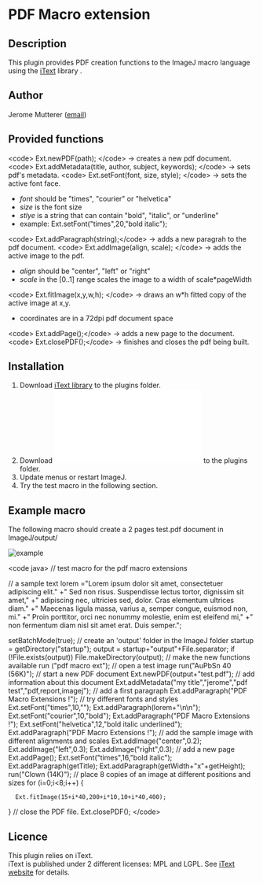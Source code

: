 # PDF Macro extension

## Description

This plugin provides PDF creation functions to the ImageJ macro language
using the [iText](http://www.lowagie.com/iText/) library .

## Author

Jerome Mutterer ([email](/mailto/mutterer@ibmp.fr))

## Provided functions

\<code\> Ext.newPDF(path); \</code\> -\> creates a new pdf document.
\<code\> Ext.addMetadata(title, author, subject, keywords); \</code\>
-\> sets pdf\'s metadata. \<code\> Ext.setFont(font, size, style);
\</code\> -\> sets the active font face.

-   *font* should be \"times\", \"courier\" or \"helvetica\"
-   *size* is the font size
-   *stlye* is a string that can contain \"bold\", \"italic\", or
    \"underline\"
-   example: Ext.setFont(\"times\",20,\"bold italic\");

\<code\> Ext.addParagraph(string);\</code\> -\> adds a new paragrah to
the pdf document. \<code\> Ext.addImage(align, scale); \</code\> -\>
adds the active image to the pdf.

-   *align* should be \"center\", \"left\" or \"right\"
-   *scale* in the \[0..1\] range scales the image to a width of
    scale\*pageWidth

\<code\> Ext.fitImage(x,y,w,h); \</code\> -\> draws an w\*h fitted copy
of the active image at x,y.

-   coordinates are in a 72dpi pdf document space

\<code\> Ext.addPage();\</code\> -\> adds a new page to the document.
\<code\> Ext.closePDF();\</code\> -\> finishes and closes the pdf being
built.

## Installation

1.  Download [iText library](http://www.lowagie.com/iText/) to the
    plugins folder.
2.  Download ![this
    file](/plugin/utilities/pdf_macro_extension/pdf_macroext-20130327.jar)
    to the plugins folder.
3.  Update menus or restart ImageJ.
4.  Try the test macro in the following section.

## Example macro

The following macro should create a 2 pages test.pdf document in
ImageJ/output/

![example](/plugin/utilities/pme/pmex01.jpg)

\<code java\> // test macro for the pdf macro extensions

// a sample text lorem =\"Lorem ipsum dolor sit amet, consectetuer
adipiscing elit.\" +\" Sed non risus. Suspendisse lectus tortor,
dignissim sit amet,\" +\" adipiscing nec, ultricies sed, dolor. Cras
elementum ultrices diam.\" +\" Maecenas ligula massa, varius a, semper
congue, euismod non, mi.\" +\" Proin porttitor, orci nec nonummy
molestie, enim est eleifend mi,\" +\" non fermentum diam nisl sit amet
erat. Duis semper.\";

setBatchMode(true); // create an \'output\' folder in the ImageJ folder
startup = getDirectory(\"startup\"); output =
startup+\"output\"+File.separator; if (!File.exists(output))
File.makeDirectory(output); // make the new functions available run
(\"pdf macro ext\"); // open a test image run(\"AuPbSn 40 (56K)\"); //
start a new PDF document Ext.newPDF(output+\"test.pdf\"); // add
information about this document Ext.addMetadata(\"my
title\",\"jerome\",\"pdf test\",\"pdf,report,imagej\"); // add a first
paragraph Ext.addParagraph(\"PDF Macro Extensions !\"); // try different
fonts and styles Ext.setFont(\"times\",10,\"\");
Ext.addParagraph(lorem+\"\\n\\n\");
Ext.setFont(\"courier\",10,\"bold\"); Ext.addParagraph(\"PDF Macro
Extensions !\"); Ext.setFont(\"helvetica\",12,\"bold italic
underlined\"); Ext.addParagraph(\"PDF Macro Extensions !\"); // add the
sample image with different alignments and scales
Ext.addImage(\"center\",0.2); Ext.addImage(\"left\",0.3);
Ext.addImage(\"right\",0.3); // add a new page Ext.addPage();
Ext.setFont(\"times\",16,\"bold italic\"); Ext.addParagraph(getTitle);
Ext.addParagraph(getWidth+\"x\"+getHeight); run(\"Clown (14K)\"); //
place 8 copies of an image at different positions and sizes for
(i=0;i\<8;i++) {

      Ext.fitImage(15+i*40,200+i*10,10+i*40,400);

} // close the PDF file. Ext.closePDF(); \</code\>

## Licence

This plugin relies on iText.\
iText is published under 2 different licenses: MPL and LGPL. See [iText
website](http://www.lowagie.com/iText/) for details.
